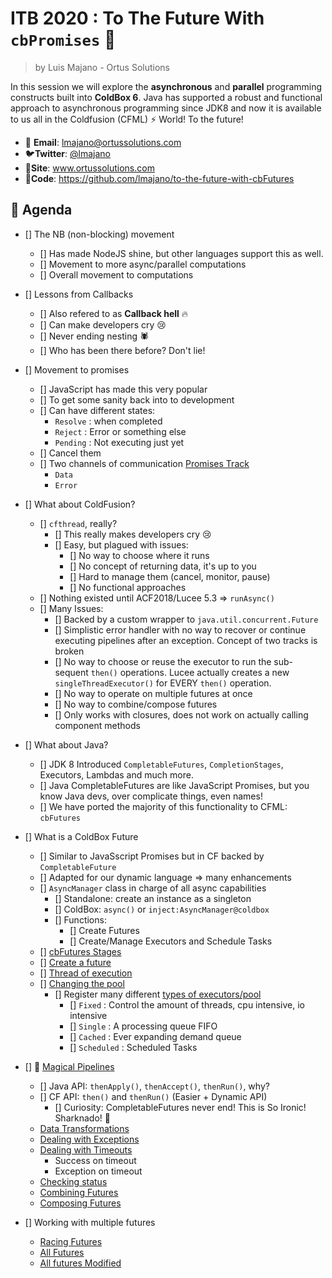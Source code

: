# ITB 2020 : To The Future With `cbPromises` :rocket:

> by Luis Majano - Ortus Solutions

In this session we will explore the **asynchronous** and **parallel** programming constructs built into **ColdBox 6**. Java has supported a robust and functional approach to asynchronous programming since JDK8 and now it is available to us all in the Coldfusion (CFML) ⚡ World! To the future!

* 📧 **Email**: lmajano@ortussolutions.com
* 🐦**Twitter**: [@lmajano](https://twitter.com/lmajano)
* 🔗**Site**: www.ortussolutions.com
* 🔗**Code**: https://github.com/lmajano/to-the-future-with-cbFutures

## 📅 Agenda

* [] The NB (non-blocking) movement
  * [] Has made NodeJS shine, but other languages support this as well.
  * [] Movement to more async/parallel computations
  * [] Overall movement to computations

* [] Lessons from Callbacks
  * [] Also refered to as **Callback hell** :fire:
  * [] Can make developers cry :cry:
  * [] Never ending nesting :spider:
  * [] Who has been there before?  Don't lie!

* [] Movement to promises
  * [] JavaScript has made this very popular
  * [] To get some sanity back into to development
  * [] Can have different states:
    * `Resolve` : when completed
    * `Reject` : Error or something else
    * `Pending` : Not executing just yet
  * [] Cancel them
  * [] Two channels of communication [Promises Track](samples\01-promises-track.md)
    * `Data`
    * `Error`

* [] What about ColdFusion?
  * [] `cfthread`, really?
    * [] This really makes developers cry :cry:
    * [] Easy, but plagued with issues:
      * [] No way to choose where it runs
      * [] No concept of returning data, it's up to you
      * [] Hard to manage them (cancel, monitor, pause)
      * [] No functional approaches
  * [] Nothing existed until ACF2018/Lucee 5.3 => `runAsync()`
  * [] Many Issues:
    * [] Backed by a custom wrapper to `java.util.concurrent.Future`
    * [] Simplistic error handler with no way to recover or continue executing pipelines after an exception. Concept of two tracks is broken
    * [] No way to choose or reuse the executor to run the sub-sequent `then()` operations.  Lucee actually creates a new `singleThreadExecutor()` for EVERY `then()` operation.
    * [] No way to operate on multiple futures at once
    * [] No way to combine/compose futures
    * [] Only works with closures, does not work on actually calling component methods

* [] What about Java?
  * [] JDK 8 Introduced `CompletableFutures`, `CompletionStages`, Executors, Lambdas and much more.
  * [] Java CompletableFutures are like JavaScript Promises, but you know Java devs, over complicate things, even names!
  * [] We have ported the majority of this functionality to CFML: `cbFutures`

* [] What is a ColdBox Future
  * [] Similar to JavaSscript Promises but in CF backed by `CompletableFuture`
  * [] Adapted for our dynamic language => many enhancements
  * [] `AsyncManager` class in charge of all async capabilities
    * [] Standalone: create an instance as a singleton
    * [] ColdBox: `async()` or `inject:AsyncManager@coldbox`
    * [] Functions:
      * [] Create Futures
      * [] Create/Manage Executors and Schedule Tasks
  * [] [cbFutures Stages](samples/02-cbfutures-stages.md)
  * [] [Create a future](samples/03-creating-future.cfc)
  * [] [Thread of execution](samples/04-nb-future.cfc)
  * [] [Changing the pool](samples/05-custom-pool.cfc)
    * [] Register many different [types of executors/pool](samples/06-cached-pool.cfc)
      * [] `Fixed` : Control the amount of threads, cpu intensive, io intensive
      * [] `Single` : A processing queue FIFO
      * [] `Cached` : Ever expanding demand queue
      * [] `Scheduled` : Scheduled Tasks

* [] 🎩 [Magical Pipelines](samples/07-then.cfc)
  * [] Java API: `thenApply()`, `thenAccept()`, `thenRun()`, why?
  * [] CF API: `then()` and `thenRun()` (Easier + Dynamic API)
    * [] Curiosity: CompletableFutures never end!  This is So Ironic! Sharknado! :shark:
  * [Data Transformations](samples/08-data-transformations.cfc)
  * [Dealing with Exceptions](samples/09-exceptions.cfc)
  * [Dealing with Timeouts](samples/10-timeouts.cfc)
    * Success on timeout
    * Exception on timeout
  * [Checking status](samples/11-statuschecks.cfc)
  * [Combining Futures](samples/12-combine.cfc)
  * [Composing Futures](samples/13-compose.cfc)
  
* [] Working with multiple futures
  * [Racing Futures](samples/14-anyOf.cfc)
  * [All Futures](samples/15-all.cfc)
  * [All futures Modified](samples/16-allapply.cfc)